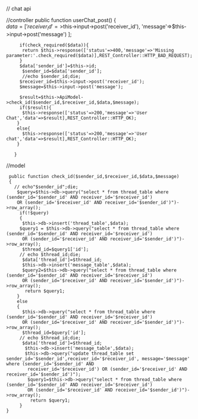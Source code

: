 // chat api

//controller
 public function userChat_post()
       {  
        $data=[
          'receiver_id'=>$this->input->post('receiver_id'),
          'message'=>$this->input->post('message')
         ];

         if(check_required($data)){
          return $this->response(['status'=>400,'message'=>'Missing parameter:'.check_required($data)],REST_Controller::HTTP_BAD_REQUEST);
         }
         $data['sender_id']=$this->id;
          $sender_id=$data['sender_id'];
          //echo $sender_id;die;
         $receiver_id=$this->input->post('receiver_id');
         $message=$this->input->post('message');

         $result=$this->ApiModel->check_id($sender_id,$receiver_id,$data,$message);
         if($result){
          $this->response(['status'=>200,'message'=>'User Chat','data'=>$result],REST_Controller::HTTP_OK);
        }
        else{
          $this->response(['status'=>200,'message'=>'User chat','data'=>$result],REST_Controller::HTTP_OK);
        } 

       }

//model

     public function check_id($sender_id,$receiver_id,$data,$message)
     { 
       // echo"$sender_id";die;
        $query=$this->db->query("select * from thread_table where (sender_id='$sender_id' AND receiver_id='$receiver_id') 
        OR (sender_id='$receiver_id' AND receiver_id='$sender_id')")->row_array();
         if(!$query)
         {    
          $this->db->insert('thread_table',$data);
         $query1 = $this->db->query("select * from thread_table where (sender_id='$sender_id' AND receiver_id='$receiver_id') 
          OR (sender_id='$receiver_id' AND receiver_id='$sender_id')")->row_array();
          $thread_id=$query1['id'];
         // echo $thread_id;die;
          $data['thread_id']=$thread_id;
          $this->db->insert('message_table',$data);
          $query2=$this->db->query("select * from thread_table where (sender_id='$sender_id' AND receiver_id='$receiver_id') 
          OR (sender_id='$receiver_id' AND receiver_id='$sender_id')")->row_array();
           return $query1;  
        }
        else
        {   
          $this->db->query("select * from thread_table where (sender_id='$sender_id' AND receiver_id='$receiver_id') 
          OR (sender_id='$receiver_id' AND receiver_id='$sender_id')")->row_array();
          $thread_id=$query['id'];
         // echo $thread_id;die;
          $data['thread_id']=$thread_id;
           $this->db->insert('message_table',$data);
           $this->db->query("update thread_table set sender_id='$sender_id',receiver_id='$receiver_id', message='$message' where (sender_id='$sender_id' AND 
            receiver_id='$receiver_id') OR (sender_id='$receiver_id' AND  receiver_id='$sender_id')");
            $query1=$this->db->query("select * from thread_table where (sender_id='$sender_id' AND receiver_id='$receiver_id') 
            OR (sender_id='$receiver_id' AND receiver_id='$sender_id')")->row_array();
             return $query1; 
         }
    }
